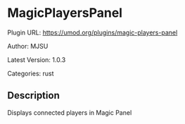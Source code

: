 # MagicPlayersPanel

Plugin URL: https://umod.org/plugins/magic-players-panel

Author: MJSU

Latest Version: 1.0.3

Categories: rust

## Description

Displays connected players in Magic Panel
